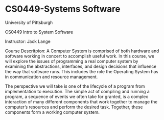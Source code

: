 # CS0449-Systems Software

University of Pittsburgh

CS0449 Intro to System Software

Instructor: Jack Lange

Course Descritpion:
A Computer System is comprised of both hardware and software working in concert to accomplish useful
work. In this course, we will explore the issues of programming a real computer system by examining
the abstractions, interfaces, and design decisions that influence the way that software runs. This
includes the role the Operating System has in communication and resource management.

The perspective we will take is one of the lifecycle of a program from implementation to execution. The
simple act of compiling and running a program, a sequence of events we often take for granted, is a
complex interaction of many different components that work together to manage the computer’s
resources and perform the desired task. Together, these components form a working computer system.
